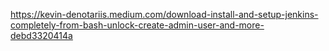 https://kevin-denotariis.medium.com/download-install-and-setup-jenkins-completely-from-bash-unlock-create-admin-user-and-more-debd3320414a

